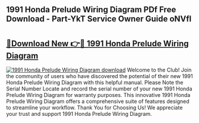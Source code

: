 ## 1991 Honda Prelude Wiring Diagram PDf Free Download - Part-YkT Service Owner Guide oNVfI

# <h2><a href="http://dfjb45z.blite.top/?on=1991+Honda+Prelude+Wiring+Diagram">🔗Download New 👉🔴 1991 Honda Prelude Wiring Diagram</a></h2>

[![1991 Honda Prelude Wiring Diagram download](https://i.imgur.com/lujVjoI.png)](http://dfjb45z.blite.top/?on=1991+Honda+Prelude+Wiring+Diagram)
Welcome to the Club! Join the community of users who have discovered the potential of their new 1991 Honda Prelude Wiring Diagram with this helpful manual. Please Note the Serial Number Locate and record the serial number of your new 1991 Honda Prelude Wiring Diagram for warranty purposes. This innovative 1991 Honda Prelude Wiring Diagram offers a comprehensive suite of features designed to streamline your workflow. Thank You for Choosing Us! We appreciate your trust and support 1991 Honda Prelude Wiring Diagram.
